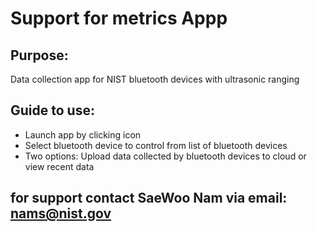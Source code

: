 # Support for metrics Appp
## Purpose:
Data collection app for NIST bluetooth devices with ultrasonic ranging

## Guide to use:
-  Launch app by clicking icon
-  Select bluetooth device to control from list of bluetooth devices
-  Two options:  Upload data collected by bluetooth devices to cloud or view recent data

## for support contact SaeWoo Nam via email:  nams@nist.gov
